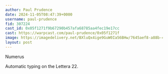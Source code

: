 ```yaml
---
author: Paul Prudence
date: 2024-11-05T08:47:39+0000
username: paul-prudence
fid: 307224
cast_id: 0x05f1271f9b67290b457afa68785aa4fec19e17cc
cast: https://warpcast.com/paul-prudence/0x05f1271f
image: https://imagedelivery.net/BXluQx4ige9GuW0Ia56BHw/7645aef8-a88b-46cb-d8d6-6d87fcf91000/original
layout: post
---
```

Numerus  
  
Automatic typing on the Lettera 22.  

<img src='https://imagedelivery.net/BXluQx4ige9GuW0Ia56BHw/7645aef8-a88b-46cb-d8d6-6d87fcf91000/original' alt='' referrerpolicy='no-referrer'/>